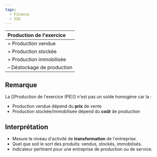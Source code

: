 ```yaml
---
tags:
  - Finance
  - SIG
---
```

| Production de l'exercice                                |
|:------------------------------ |
| = Production vendue            |
| + Production stockée           |
| + Production immobilisée       |
| – Déstockage de production     |

## Remarque
La [[Production de l'exercice (PE)]] n'est pas un solde homogène car la :
- Production vendue dépend du **prix** de vente
- Production stockée/immobilisée  dépend du **coût** de production

## Interprétation
- Mesure le niveau d'activité de **transformation** de l'entreprise.
- Quel que soit le sort des produits: vendus, stockés, immobilisés.
- Indicateur pertinent pour une entreprise de production ou de service.

